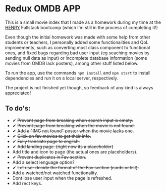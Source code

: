
# Redux OMDB APP

This is a small movie index that I made as a homework during my time at the [HENRY](https://www.soyhenry.com/) Fullstack bootcamp (which I'm still in the process of completing it!)

Even though the initial homework was made with some help from other students or teachers, I personally added some functionalities and QoL improvements, such as converting most class component to functional ones, and fixed bugs regarding bad user input (eg seaching movies by sending null data as input) or incomplete database information (some movies from OMDB lack posters), among other stuff listed below.

To run the app, use the commands ```npm install``` and ```npm start``` to install dependencies and run it on a local server, respectively.

The project is not finished yet though, so feedback of any kind is always appreciated!

## To do's: 

* ✔ ~~Prevent page from breaking when search input is empty.~~
* ✔ ~~Prevent page from breaking when the movie is not found.~~
* ✔ ~~Add a "IMG not found" poster when the movie lacks one.~~
* ✔ ~~Click on fav movies to get their info.~~
* ✔ ~~Fully translate page to english.~~
* ✔ ~~Add landing page. (right now its a placeholder)~~
* Add title and icon to page (the actual ones are placeholders).
* ✔ ~~Prevent duplicates in Fav section.~~
* Add a select lenguage option?   
* ✔ ~~Let user decide the format of the Fav section (cards or list).~~
* Add a watched/not watched functionality.
* Dont lose user input when the page is refreshed. 
* Add rect keys.



